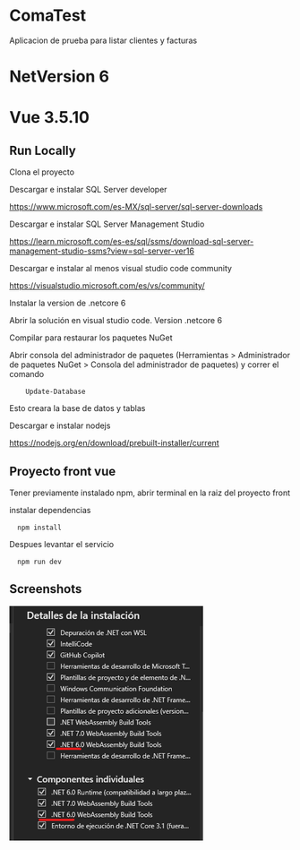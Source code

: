 
# ComaTest

Aplicacion de prueba para listar clientes y facturas

# NetVersion 6
# Vue 3.5.10
## Run Locally

Clona el proyecto

Descargar e instalar SQL Server developer

https://www.microsoft.com/es-MX/sql-server/sql-server-downloads

Descargar e instalar SQL Server Management Studio

https://learn.microsoft.com/es-es/sql/ssms/download-sql-server-management-studio-ssms?view=sql-server-ver16

Descargar e instalar al menos visual studio code community

https://visualstudio.microsoft.com/es/vs/community/

Instalar la version de .netcore 6



Abrir la solución en visual studio code. Version .netcore 6

Compilar para restaurar los paquetes NuGet

Abrir consola del administrador de paquetes (Herramientas > Administrador de paquetes NuGet > Consola del administrador de paquetes) y correr el comando

```
    Update-Database
```
Esto creara la base de datos y tablas

Descargar e instalar nodejs

https://nodejs.org/en/download/prebuilt-installer/current

## Proyecto front vue

Tener previamente instalado npm, abrir terminal en la raiz del proyecto front

instalar dependencias

```
  npm install 
```
Despues levantar el servicio
```
  npm run dev 
```



## Screenshots

![Netcore6](https://raw.githubusercontent.com/israelyamx/comatest/refs/heads/main/netcore6.png)

